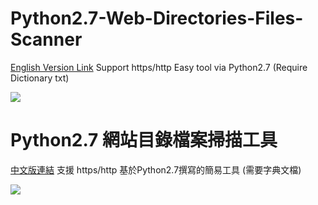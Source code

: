 # Python2.7-Web-Directories-Files-Scanner
[English Version Link](https://github.com/MiCoDer/WebTryTry/blob/master/WebTryTry.py)
Support https/http Easy tool via Python2.7  (Require Dictionary txt)

<img src=https://raw.githubusercontent.com/MiCoDer/WebTryTry/master/Show%20WebTryTry.png>


# Python2.7 網站目錄檔案掃描工具
[中文版連結](https://github.com/MiCoDer/WebTryTry/blob/221da363ebdff4ae0cd975f1950e21f8dfd71daa/WebTryTry.py)
支援 https/http 基於Python2.7撰寫的簡易工具 (需要字典文檔)

<img src=https://raw.githubusercontent.com/MiCoDer/WebTryTry/master/Show%20WebTryTry%20Chienese%20Ver.png>
